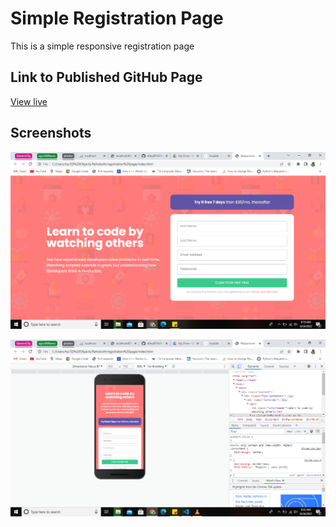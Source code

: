 # Simple Registration Page

This is a simple responsive registration page

## Link to Published GitHub Page

[View live](https://alleyer16.github.io/Simple-Registration-Page/)

## Screenshots

![Desktop view](/screenshots/1.png)

![Mobile view](/screenshots/2.png)
